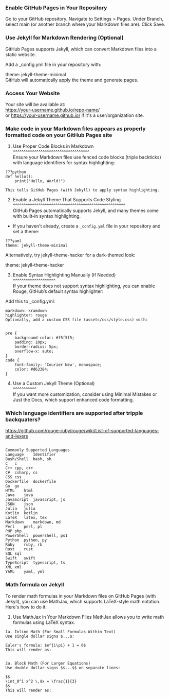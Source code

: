 ###  Enable GitHub Pages in Your Repository
Go to your GitHub repository.
Navigate to Settings > Pages.
Under Branch, select main (or another branch where your Markdown files are).
Click Save.


###  Use Jekyll for Markdown Rendering (Optional)
GitHub Pages supports Jekyll, which can convert Markdown files into a static website.

Add a _config.yml file in your repository with:

theme: jekyll-theme-minimal  
GitHub will automatically apply the theme and generate pages.

### Access Your Website
Your site will be available at:  
https://your-username.github.io/repo-name/    
or https://your-username.github.io/ if it's a user/organization site.  

### Make code in your Markdown files appears as properly formatted code on your GitHub Pages site

1. Use Proper Code Blocks in Markdown  
^^^^^^^^^^^^^^^^^^^^^^^^^^^^^^^^^^^^  
Ensure your Markdown files use fenced code blocks (triple backticks) with language identifiers for syntax highlighting:

``` 
???python
def hello():
    print("Hello, World!")
 
This tells GitHub Pages (with Jekyll) to apply syntax highlighting.

```

 2. Enable a Jekyll Theme That Supports Code Styling 
 ^^^^^^^^^^^^^^^^^^^^^^^^^^^^^^^^^^^^^^^^^^^^^^^^^^^^^   
GitHub Pages automatically supports Jekyll, and many themes come with built-in syntax highlighting.

- If you haven't already, create a `_config.yml` file in your repository and set a theme:
```  
???yaml
theme: jekyll-theme-minimal
```

Alternatively, try jekyll-theme-hacker for a dark-themed look:
 
theme: jekyll-theme-hacker


3. Enable Syntax Highlighting Manually (If Needed)  
^^^^^^^^^^^^^^^^^^^^   
If your theme does not support syntax highlighting, you can enable Rouge, GitHub’s default syntax highlighter:

Add this to _config.yml:
```
markdown: kramdown
highlighter: rouge
Optionally, add a custom CSS file (assets/css/style.css) with:

 
pre {
    background-color: #f5f5f5;
    padding: 10px;
    border-radius: 5px;
    overflow-x: auto;
}
code {
    font-family: 'Courier New', monospace;
    color: #d63384;
}
```
4. Use a Custom Jekyll Theme (Optional)  
^^^^^^^^^^^  
If you want more customization, consider using Minimal Mistakes or Just the Docs, which support enhanced code formatting.



### Which language identifiers are supported after tripple backquaters?
https://github.com/rouge-ruby/rouge/wiki/List-of-supported-languages-and-lexers  

```

Commonly Supported Languages
Language	Identifier
Bash/Shell	bash, sh
C	c
C++	cpp, c++
C#	csharp, cs
CSS	css
Dockerfile	dockerfile
Go	go
HTML	html
Java	java
JavaScript	javascript, js
JSON	json
Julia	julia
Kotlin	kotlin
LaTeX	latex, tex
Markdown	markdown, md
Perl	perl, pl
PHP	php
PowerShell	powershell, ps1
Python	python, py
Ruby	ruby, rb
Rust	rust
SQL	sql
Swift	swift
TypeScript	typescript, ts
XML	xml
YAML	yaml, yml
```

### Math formula on Jekyll
To render math formulas in your Markdown files on GitHub Pages (with Jekyll), you can use MathJax, which supports LaTeX-style math notation. Here's how to do it:

1. Use MathJax in Your Markdown Files
MathJax allows you to write math formulas using LaTeX syntax.
```
1a. Inline Math (For Small Formulas Within Text)
Use single dollar signs $...$:

Euler's formula: $e^{i\pi} + 1 = 0$
This will render as:
 

2a. Block Math (For Larger Equations)
Use double dollar signs $$...$$ on separate lines:

$$
\int_0^1 x^2 \,dx = \frac{1}{3}
$$
This will render as:

 ```

